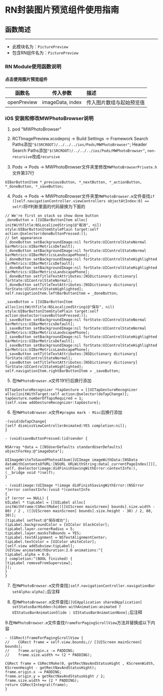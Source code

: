 # RN封装图片预览组件使用指南
## 函数简述

---
* 此模块名为：`PicturePreview`
* 包含RN组件名为：`PicturePreview`

### RN Module使用函数说明
#### 点击使用图片预览组件
函数名 |传入参数| 描述
:---------: | :---------: | :-------------
openPreview | imageData, index| 传入图片数组与起始预览值

### iOS 安装和修改MWPhotoBrowser说明

1. pod "MWPhotoBrowser"

2. RCTImagePreview.xcodeproj -> Build Settings -> Framework Search Paths添加`"$(SRCROOT)/../../../ios/Pods/MWPhotoBrowser"`; Header Search Paths添加`"$(SRCROOT)/../../../ios/Pods/MWPhotoBrowser"`, `non-recursive`改成`recursive`

3. Pods -> Pods -> MWPhotoBrowser文件夹里修改`MWPhotoBrowserPrivate.h`文件第37行
```
UIBarButtonItem *_previousButton, *_nextButton, *_actionButton, *_doneButton, *_saveButton;
```

4. Pods -> Pods -> MWPhotoBrowser文件夹里`MWPhotoBrowser.m`文件查找`if ([self.navigationController.viewControllers objectAtIndex:0] == self)`将if判断里面的代码替换为下面的
```
// We're first on stack so show done button
_doneButton = [[UIBarButtonItem alloc] initWithTitle:NSLocalizedString(@"取消", nil) style:UIBarButtonItemStylePlain target:self action:@selector(doneButtonPressed:)];
// Set appearance
[_doneButton setBackgroundImage:nil forState:UIControlStateNormal barMetrics:UIBarMetricsDefault];
[_doneButton setBackgroundImage:nil forState:UIControlStateNormal barMetrics:UIBarMetricsLandscapePhone];
[_doneButton setBackgroundImage:nil forState:UIControlStateHighlighted barMetrics:UIBarMetricsDefault];
[_doneButton setBackgroundImage:nil forState:UIControlStateHighlighted barMetrics:UIBarMetricsLandscapePhone];
[_doneButton setTitleTextAttributes:[NSDictionary dictionary] forState:UIControlStateNormal];
[_doneButton setTitleTextAttributes:[NSDictionary dictionary] forState:UIControlStateHighlighted];
self.navigationItem.leftBarButtonItem = _doneButton;

_saveButton = [[UIBarButtonItem alloc]initWithTitle:NSLocalizedString(@"保存", nil) style:UIBarButtonItemStylePlain target:self action:@selector(saveButtonPressed:)];
[_saveButton setBackgroundImage:nil forState:UIControlStateNormal barMetrics:UIBarMetricsDefault];
[_saveButton setBackgroundImage:nil forState:UIControlStateNormal barMetrics:UIBarMetricsLandscapePhone];
[_saveButton setBackgroundImage:nil forState:UIControlStateHighlighted barMetrics:UIBarMetricsDefault];
[_saveButton setBackgroundImage:nil forState:UIControlStateHighlighted barMetrics:UIBarMetricsLandscapePhone];
[_saveButton setTitleTextAttributes:[NSDictionary dictionary] forState:UIControlStateNormal];
[_saveButton setTitleTextAttributes:[NSDictionary dictionary] forState:UIControlStateHighlighted];
self.navigationItem.rightBarButtonItem = _saveButton;
```
5. 在`MWPhotoBrowser.m`文件191行后换行添加
```
UITapGestureRecognizer *tapGesture = [[UITapGestureRecognizer alloc]initWithTarget:self action:@selector(doTapChange)];
tapGesture.numberOfTapsRequired = 1;
[self.view addGestureRecognizer:tapGesture];
```
6. 在`MWPhotoBrowser.m`文件```#pragma mark - Misc```后换行添加
```
-(void)doTapChange{
[self dismissViewControllerAnimated:YES completion:nil];
}

- (void)saveButtonPressed:(id)sender {

NSArray *data = [[NSUserDefaults standardUserDefaults] objectForKey:@"imageData"];

UIImageWriteToSavedPhotosAlbum([UIImage imageWithData:[NSData dataWithContentsOfURL:[NSURL URLWithString:data[_currentPageIndex]]]], self, @selector(image:didFinishSavingWithError:contextInfo:), (__bridge void *)self);
}

- (void)image:(UIImage *)image didFinishSavingWithError:(NSError *)error contextInfo:(void *)contextInfo
{
if (error == NULL) {
UILabel * tipLabel = [[UILabel alloc] initWithFrame:CGRectMake(([[UIScreen mainScreen] bounds].size.width - 80) / 2 , ([[UIScreen mainScreen] bounds].size.height - 30) / 2, 80, 30)];
[tipLabel setText:@"保存成功"];
tipLabel.backgroundColor = [UIColor blackColor];
tipLabel.layer.cornerRadius = 5;
tipLabel.layer.masksToBounds = YES;
tipLabel.textAlignment = NSTextAlignmentCenter;
tipLabel.textColor = [UIColor whiteColor];
[self.view addSubview:tipLabel];
[UIView animateWithDuration:2.0 animations:^{
tipLabel.alpha = 0.0;
} completion:^(BOOL finished) {
[tipLabel removeFromSuperview];
}];
}
}
```

7. 在`MWPhotoBrowser.m`文件查找```[self.navigationController.navigationBar setAlpha:alpha];```后注释

8. 在`MWPhotoBrowser.m`文件查找```[[UIApplication sharedApplication] setStatusBarHidden:hidden withAnimation:animated ? UIStatusBarAnimationSlide : UIStatusBarAnimationNone];```后注释

9.在`MWPhotoBrowser.m`文件查找```frameForPagingScrollView```方法并替换成以下内容
```
- (CGRect)frameForPagingScrollView {
//    CGRect frame = self.view.bounds;// [[UIScreen mainScreen] bounds];
//    frame.origin.x -= PADDING;
//    frame.size.width += (2 * PADDING);

CGRect frame = CGRectMake(0, getRectNavAndStatusHight , KScreenWidth, KScreenHeight - getRectNavAndStatusHight);
frame.origin.x -= PADDING;
frame.origin.y = getRectNavAndStatusHight / 2;
frame.size.width += (2 * PADDING);
return CGRectIntegral(frame);
}
```
